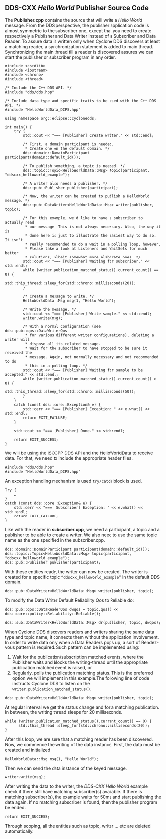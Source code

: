 ## DDS-CXX _Hello World_ Publisher Source Code

The **Publisher.cpp** contains the source that will write a _Hello World_ message. From the DDS perspective, the publisher application code is almost symmetric to the subscriber one, except that you need to create respectively a Publisher and Data Writer instead of a Subscriber and Data Reader. To assure data is written only when Cyclone DDS discovers at least a matching reader, a synchronization statement is added to main thread. Synchronizing the main thread till a reader is discovered assures we can start the publisher or subscriber program in any order.

```
#include <cstdlib>
#include <iostream>
#include <chrono>
#include <thread>

/* Include the C++ DDS API. */
#include "dds/dds.hpp"

/* Include data type and specific traits to be used with the C++ DDS API. */
#include "HelloWorldData_DCPS.hpp"

using namespace org::eclipse::cyclonedds;

int main() {
    try {
        std::cout << "=== [Publisher] Create writer." << std::endl;

        /* First, a domain participant is needed.
         * Create one on the default domain. */
        dds::domain::DomainParticipant participant(domain::default_id());

        /* To publish something, a topic is needed. */
        dds::topic::Topic<HelloWorldData::Msg> topic(participant, "ddscxx_helloworld_example");

        /* A writer also needs a publisher. */
        dds::pub::Publisher publisher(participant);

        /* Now, the writer can be created to publish a HelloWorld message. */
        dds::pub::DataWriter<HelloWorldData::Msg> writer(publisher, topic);

        /* For this example, we'd like to have a subscriber to actually read
         * our message. This is not always necessary. Also, the way it is
         * done here is just to illustrate the easiest way to do so. It isn't
         * really recommended to do a wait in a polling loop, however.
         * Please take a look at Listeners and WaitSets for much better
         * solutions, albeit somewhat more elaborate ones. */
        std::cout << "=== [Publisher] Waiting for subscriber." << std::endl;
        while (writer.publication_matched_status().current_count() == 0) {
            std::this_thread::sleep_for(std::chrono::milliseconds(20));
        }

        /* Create a message to write. */
        HelloWorldData::Msg msg(1, "Hello World");

        /* Write the message. */
        std::cout << "=== [Publisher] Write sample." << std::endl;
        writer.write(msg);

        /* With a normal configuration (see dds::pub::qos::DataWriterQos
         * for various different writer configurations), deleting a writer will
         * dispose all its related message.
         * Wait for the subscriber to have stopped to be sure it received the
         * message. Again, not normally necessary and not recommended to do
         * this in a polling loop. */
        std::cout << "=== [Publisher] Waiting for sample to be accepted." << std::endl;
        while (writer.publication_matched_status().current_count() > 0) {
            std::this_thread::sleep_for(std::chrono::milliseconds(50));
        }
    }
    catch (const dds::core::Exception& e) {
        std::cerr << "=== [Publisher] Exception: " << e.what() << std::endl;
        return EXIT_FAILURE;
    }

    std::cout << "=== [Publisher] Done." << std::endl;

    return EXIT_SUCCESS;
}
```


We will be using the ISOCPP DDS API and the HelloWorldData to receive data. For that, we need to include the appropriate header files.

```
#include "dds/dds.hpp"
#include "HelloWorldData_DCPS.hpp"
```


An exception handling mechanism is used `try/catch` block is used. 

```
Try {
    …
}
catch (const dds::core::Exception& e) {
    std::cerr << "=== [Subscriber] Exception: " << e.what() << std::endl;
    return EXIT_FAILURE;
}
```

Like with the reader in **subscriber.cpp**, we need a participant, a topic and a publisher to be able to create a writer. We also need to use the same topic name as the one specified in the subscriber.cpp.

```
dds::domain::DomainParticipant participant(domain::default_id());
dds::topic::Topic<HelloWorldData::Msg> topic(participant, "ddscxx_helloworld_example");
dds::pub::Publisher publisher(participant);
```


With these entities ready, the writer can now be created. The writer is created for a specific topic `“ddscxx_helloworld_example”` in the default DDS domain.

```
dds::pub::DataWriter<HelloWorldData::Msg> writer(publisher, topic);
```


To modify the Data Writer Default Reliability Qos to Reliable do:

```
dds::pub::qos::DataReaderQos dwqos = topic.qos() << dds::core::policy::Reliability::Reliable();

dds::sub::DataWriter<HelloWorldData::Msg> dr(publisher, topic, dwqos);
```


When Cyclone DDS discovers readers and writers sharing the same data type and topic name, it connects them without the application involvement. In order to write data only when a Data Readers pops up, a sort of Rendez-vous pattern is required. Such pattern can be implemented using:

1. Wait for the publication/subscription matched events, where the Publisher waits and blocks the writing-thread until the appropriate publication matched event is raised, or
2. Regularly, polls the publication matching status. This is the preferred option we will implement in this example.The following line of code instructs Cyclone DDS to listen on the `writer.publication_matched_status()`.

```
dds::pub::DataWriter<HelloWorldData::Msg> writer(publisher, topic);
```


At regular interval we get the status change and for a matching publication. In between, the writing thread sleeps for 20 milliseconds.

```
while (writer.publication_matched_status().current_count() == 0) {
      std::this_thread::sleep_for(std::chrono::milliseconds(20));
}
```


After this loop, we are sure that a matching reader has been discovered. Now, we commence the writing of the data instance. First, the data must be created and initialized

```
HelloWorldData::Msg msg(1, "Hello World");
```


Then we can send the data instance of the keyed message.

```
writer.write(msg);
```


After writing the data to the writer, the _DDS-CXX Hello World_ example check if there still have matching subscriber(s) available. If there is matching subscriber(s), the example waits for 50ms and start publishing the data again. If no matching subscriber is found, then the publisher program be ended.

```
return EXIT_SUCCESS;
```


Through scoping, all the entities such as topic, writer … etc are deleted automatically.